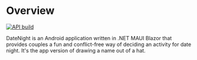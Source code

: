 # Overview

[![API build](https://github.com/fmcgarry/datenight/actions/workflows/azure-webapps-dotnet-core.yml/badge.svg?branch=main)](https://github.com/fmcgarry/datenight/actions/workflows/azure-webapps-dotnet-core.yml)

DateNight is an Android application written in .NET MAUI Blazor that provides couples a fun and conflict-free way of deciding an activity for date night. 
It's the app version of drawing a name out of a hat.

